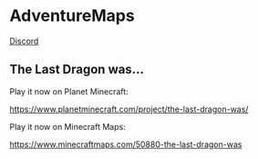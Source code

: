 # AdventureMaps
[Discord](https://discord.gg/kr8Y83n9TA)

## The Last Dragon was...
Play it now on Planet Minecraft:

https://www.planetminecraft.com/project/the-last-dragon-was/

Play it now on Minecraft Maps:

https://www.minecraftmaps.com/50880-the-last-dragon-was
